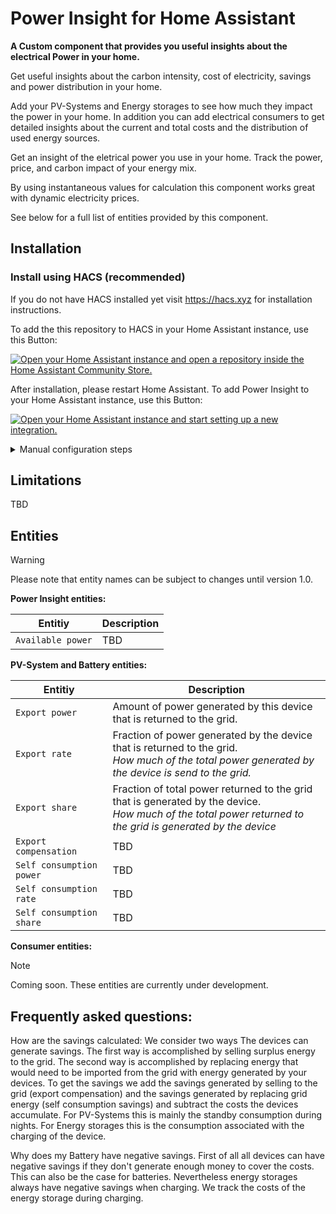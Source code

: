 # Power Insight for Home Assistant

**A Custom component that provides you useful insights about the electrical Power in your home.**

Get useful insights about the carbon intensity, cost of electricity, savings and power distribution in your home.

Add your PV-Systems and Energy storages to see how much they impact the power in your home. In addition you can add electrical consumers to get detailed insights about the current and total costs and the distribution of used energy sources.

Get an insight of the eletrical power you use in your home. Track the power, price, and carbon impact of your energy mix.

By using instantaneous values for calculation this component works great with dynamic electricity prices.

See below for a full list of entities provided by this component.

## Installation
### Install using HACS (recommended)
If you do not have HACS installed yet visit https://hacs.xyz for installation instructions.

To add the this repository to HACS in your Home Assistant instance, use this Button:

[![Open your Home Assistant instance and open a repository inside the Home Assistant Community Store.](https://my.home-assistant.io/badges/hacs_repository.svg)](https://my.home-assistant.io/redirect/hacs_repository/?owner=Hoffmann77&repository=ha-power-insight&category=Integration)

After installation, please restart Home Assistant. To add Power Insight to your Home Assistant instance, use this Button:

[![Open your Home Assistant instance and start setting up a new integration.](https://my.home-assistant.io/badges/config_flow_start.svg)](https://my.home-assistant.io/redirect/config_flow_start/?domain=power_insight)

<details>
<summary>Manual configuration steps</summary>

### Semi-Manual Installation with HACS
1. Go HACS integrations section.
2. Click on the 3 dots in the top right corner.
3. Select "Custom repositories"
4. Add the URL (https://github.com/hoffmann77/ha-power-insight) to the repository.
5. Select the integration category.
6. Click the "ADD" button.
7. Now you are able to download the integration

## Manual Installation
1. Access the GitHub repository for this integration.
2. Download the ZIP file of the repository and extract its contents.
3. Copy the "power_insight" folder into the custom_components directory located typically at /config/custom_components/ in your Home Assistant directory.

## Restart Home Assistant
1. Restart your Home Assistant.

## Add Integration
1. Navigate to Settings > Devices & Services.
2. Click Add Integration and search for "Power Insight".
3. Select the Power Insight integration to initiate setup.

</details>



## Limitations
TBD

## Entities

> [!WARNING]
> Please note that entity names can be subject to changes until version 1.0.

**Power Insight entities:**

| Entitiy | Description |
| ---- | ---- |
| `Available power`| TBD |

**PV-System and Battery entities:**

| Entitiy | Description |
| ---- | ---- |
| `Export power`| Amount of power generated by this device that is returned to the grid. |
| `Export rate` | Fraction of power generated by the device that is returned to the grid. <br/> *How much of the total power generated by the device is send to the grid.* |
| `Export share` | Fraction of total power returned to the grid that is generated by the device. <br/> *How much of the total power returned to the grid is generated by the device* |
| `Export compensation` | TBD |
| `Self consumption power`| TBD |
| `Self consumption rate` | TBD |
| `Self consumption share` | TBD |

**Consumer entities:**
> [!NOTE]
> Coming soon. These entities are currently under development.

## Frequently asked questions:

How are the savings calculated:
We consider two ways The devices can generate savings. The first way is accomplished by selling surplus energy to the grid.
The second way is accomplished by replacing energy that would need to be imported from the grid with energy generated by your devices.
To get the savings we add the savings generated by selling to the grid (export compensation) and the savings generated by replacing grid energy (self consumption savings) and subtract the costs the devices accumulate. For PV-Systems this is mainly the standby consumption during nights. For Energy storages this is the consumption associated with the charging of the device.

Why does my Battery have negative savings.
First of all all devices can have negative savings if they don't generate enough money to cover the costs. This can also be the case for batteries. Nevertheless energy storages always have negative savings when charging. We track the costs of the energy storage during charging.









